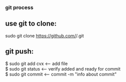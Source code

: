 ### git process  

use git to clone:  
----------------  
 sudo git clone https://github.com/<x>/<x>.git  

git push:  
--------  
$ sudo git add cvx   <-- add file  
$ sudo git status    <-- verify added and ready for commit  
$ sudo git commit    <-- commit -m "info about commit"  
